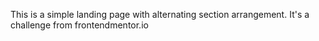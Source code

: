 This is a simple landing page with alternating section arrangement. It's a challenge from frontendmentor.io
